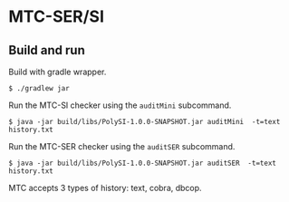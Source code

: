 # MTC-SER/SI

## Build and run

Build with gradle wrapper.

```
$ ./gradlew jar
```

Run the MTC-SI checker using the `auditMini` subcommand.

```
$ java -jar build/libs/PolySI-1.0.0-SNAPSHOT.jar auditMini  -t=text history.txt
```

Run the MTC-SER checker using the `auditSER` subcommand.

```
$ java -jar build/libs/PolySI-1.0.0-SNAPSHOT.jar auditSER  -t=text history.txt
```

MTC accepts 3 types of history: text, cobra, dbcop.
